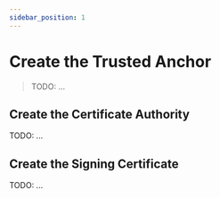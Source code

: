 ```yaml
---
sidebar_position: 1
---
```


# Create the Trusted Anchor

> TODO: ...

## Create the Certificate Authority
TODO: ...

## Create the Signing Certificate

TODO: ...
